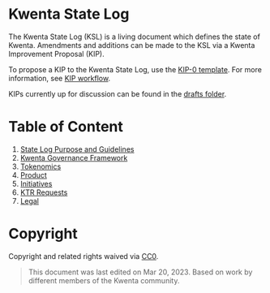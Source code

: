 # Kwenta State Log

The Kwenta State Log (KSL) is a living document which defines the state of Kwenta. Amendments and additions can be made to the KSL via a Kwenta Improvement Proposal (KIP).

To propose a KIP to the Kwenta State Log, use the [KIP-0 template](./templates/kip-0.md). For more information, see [KIP workflow](./sections/1.md#kip-workflow).

KIPs currently up for discussion can be found in the [drafts folder](./kips/drafts/).

# Table of Content

1. [State Log Purpose and Guidelines](./sections/1.md)
2. [Kwenta Governance Framework](./sections/2.md)
3. [Tokenomics](./sections/3.md)
4. [Product](./sections/4.md)
5. [Initiatives](./sections/5.md)
6. [KTR Requests](./sections/6.md)
7. [Legal](./sections/7.md)

# Copyright

Copyright and related rights waived via [CC0](https://creativecommons.org/publicdomain/zero/1.0/).

> This document was last edited on Mar 20, 2023. Based on work by different members of the Kwenta community.